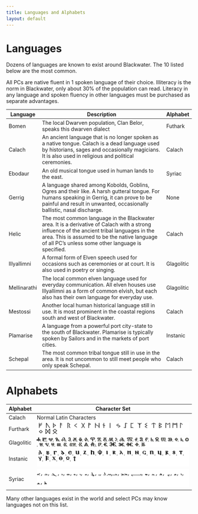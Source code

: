 ```yaml
---
title: Languages and Alphabets
layout: default
---
```


# Languages

Dozens of languages are known to exist around Blackwater.
The 10 listed below are the most common.  

All PCs are native fluent in 1 spoken language of their choice.
Illiteracy is the norm in Blackwater, only about 30% of the population can read.
Literacy in any language and spoken fluency in other languages must be purchased as separate advantages.   

|Language|Description|Alphabet|
|---|---|---|
|Bomen|The local Dwarven population, Clan Belor, speaks this dwarven dialect|Futhark|
|Calach|An ancient language that is no longer spoken as a native tongue. Calach is a dead language used by historians, sages and occasionally magicians. It is also used in religious and political ceremonies.|Calach|
|Ebodaur|An old musical tongue used in human lands to the east.|Syriac|
|Gerrig|A language shared among Kobolds, Goblins, Ogres and their like. A harsh gutteral tongue.  For humans speaking in Gerrig, it can prove to be painful and result in unwanted, occasionally ballistic, nasal discharge.|None|
|Helic|The most common language in the Blackwater area.  It is a derivative of Calach with a strong influence of the ancient tribal languages in the area.  This is assumed to be the native language of all PC’s unless some other language is specified.|Calach|
|Illyallimni|A formal form of Elven speech used for occasions such as ceremonies or at court. It is also used in poetry or singing.|Glagolitic|
|Mellinarathi|The local common elven language used for everyday communication. All elven houses use Illyallimni as a form of common elvish, but each also has their own language for everyday use.|Glagolitic|
|Mestossi|Another local human historical language still in use. It is most prominent in the coastal regions south and west of Blackwater.|Calach|
|Plamarise|A language from a powerful port city-state to the south of Blackwater. Plamarise is typically spoken by Sailors and in the markets of port cities.|Instanic|
|Schepal|The most common tribal tongue still in use in the area. It is not uncommon to still meet people who only speak Schepal.|Calach|  


# Alphabets  

|Alphabet  |Character Set                       |
|----------|------------------------------------|
|Calach    |Normal Latin Characters             |
|Furthark  |<img src="../images/Futhark.png">   |
|Glagolitic|<img src="../images/Glagolitic.png">|
|Instanic  |<img src="../images/Instanic.png">  |
|Syriac    |<img src="../images/Syriac.png">    |

Many other languages exist in the world and select PCs may know languages not on this list.


